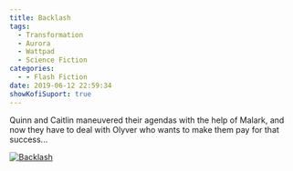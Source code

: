 ```yaml
---
title: Backlash
tags:
  - Transformation
  - Aurora
  - Wattpad
  - Science Fiction
categories:
  - - Flash Fiction
date: 2019-06-12 22:59:34
showKofiSuport: true
---
```

Quinn and Caitlin maneuvered their agendas with the help of Malark, and now they have to deal with Olyver who wants to make them pay for that success...<!-- more -->

<div class="center">

[![Backlash](/images/covers/transformation.png "Backlash")](https://www.wattpad.com/765474793-transformation-backlash)

</div>